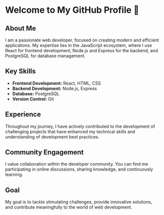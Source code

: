 # Welcome to My GitHub Profile 👋

## About Me

I am a passionate web developer, focused on creating modern and efficient applications. My expertise lies in the JavaScript ecosystem, where I use React for frontend development, Node.js and Express for the backend, and PostgreSQL for database management.

## Key Skills

- **Frontend Development:** React, HTML, CSS
- **Backend Development:** Node.js, Express
- **Database:** PostgreSQL
- **Version Control:** Git

## Experience

Throughout my journey, I have actively contributed to the development of challenging projects that have enhanced my technical skills and understanding of development best practices.

## Community Engagement

I value collaboration within the developer community. You can find me participating in online discussions, sharing knowledge, and continuously learning.

## Goal

My goal is to tackle stimulating challenges, provide innovative solutions, and contribute meaningfully to the world of web development.

